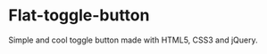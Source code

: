 Flat-toggle-button
==================

Simple and cool toggle button made with HTML5, CSS3 and jQuery.
